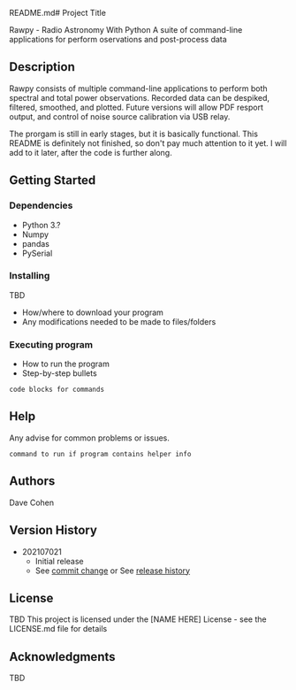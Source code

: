 README.md# Project Title

Rawpy - Radio Astronomy With Python
A suite of command-line applications for perform oservations and post-process data

## Description
Rawpy consists of multiple command-line applications to perform both spectral and total power observations. Recorded data can be despiked, filtered, smoothed, and plotted.  Future versions will allow PDF resport output, and control of noise source calibration via USB relay.

The prorgam is still in early stages, but it is basically functional.  This README is definitely not finished, so don't pay much attention to it yet.  I will add to it later, after the code is further along.

## Getting Started

### Dependencies

* Python 3.?
* Numpy
* pandas
* PySerial

### Installing
TBD
* How/where to download your program
* Any modifications needed to be made to files/folders

### Executing program
* How to run the program
* Step-by-step bullets
```
code blocks for commands
```

## Help

Any advise for common problems or issues.
```
command to run if program contains helper info
```

## Authors
Dave Cohen

## Version History

* 202107021
    * Initial release
    * See [commit change]() or See [release history]()
## License
TBD
This project is licensed under the [NAME HERE] License - see the LICENSE.md file for details

## Acknowledgments
TBD

